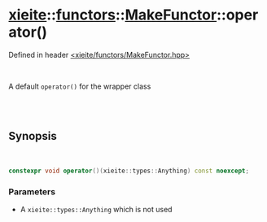 # [xieite](../../xieite.md)::[functors](../../functors.md)::[MakeFunctor<Any>](../MakeFunctor.md)::operator()
Defined in header [<xieite/functors/MakeFunctor.hpp>](../../../include/xieite/functors/MakeFunctor.hpp)

<br/>

A default `operator()` for the wrapper class

<br/><br/>

## Synopsis

<br/>

```cpp
constexpr void operator()(xieite::types::Anything) const noexcept;
```
### Parameters
- A `xieite::types::Anything` which is not used

